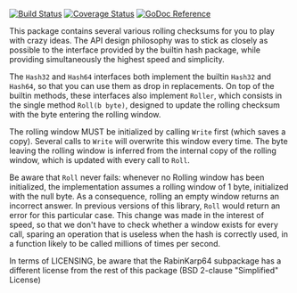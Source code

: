 [![Build Status](https://travis-ci.org/chmduquesne/rollinghash.svg?branch=master)](https://travis-ci.org/chmduquesne/rollinghash)
[![Coverage Status](https://coveralls.io/repos/github/chmduquesne/rollinghash/badge.svg?branch=master)](https://coveralls.io/github/chmduquesne/rollinghash?branch=master)
[![GoDoc Reference](http://godoc.org/github.com/chmduquesne/rollinghash?status.svg)](https://godoc.org/github.com/chmduquesne/rollinghash)

This package contains several various rolling checksums for you to play
with crazy ideas. The API design philosophy was to stick as closely as
possible to the interface provided by the builtin hash package, while
providing simultaneously the highest speed and simplicity.

The `Hash32` and `Hash64` interfaces both implement the builtin `Hash32`
and `Hash64`, so that you can use them as drop in replacements. On top of
the builtin methods, these interfaces also implement `Roller`, which
consists in the single method `Roll(b byte)`, designed to update the
rolling checksum with the byte entering the rolling window.

The rolling window MUST be initialized by calling `Write` first (which
saves a copy). Several calls to `Write` will overwrite this window every
time. The byte leaving the rolling window is inferred from the internal
copy of the rolling window, which is updated with every call to `Roll`.

Be aware that `Roll` never fails: whenever no Rolling window has been
initialized, the implementation assumes a rolling window of 1 byte,
initialized with the null byte. As a consequence, rolling an empty window
returns an incorrect answer. In previous versions of this library, `Roll`
would return an error for this particular case. This change was made in
the interest of speed, so that we don't have to check whether a window
exists for every call, sparing an operation that is useless when the hash
is correctly used, in a function likely to be called millions of times per
second.

In terms of LICENSING, be aware that the RabinKarp64 subpackage has a
different license from the rest of this package (BSD 2-clause "Simplified"
License)
